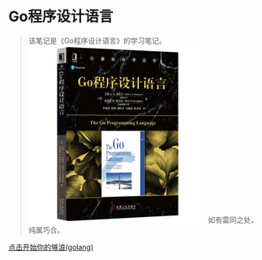 # Go程序设计语言

> 该笔记是《Go程序设计语言》的学习笔记。
![](/assets/5912e2fcN787f6df5.jpg)
> 如有雷同之处，纯属巧合。


[点击开始你的够浪(golang)](/SUMMARY.md "目录")

